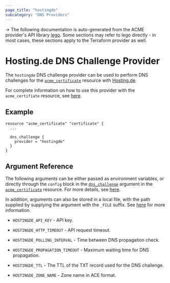 ```yaml
---
page_title: "hostingde"
subcategory: "DNS Providers"
---
```


-> The following documentation is auto-generated from the ACME
provider's API library [lego](https://go-acme.github.io/lego/).  Some
sections may refer to lego directly - in most cases, these sections
apply to the Terraform provider as well.

# Hosting.de DNS Challenge Provider

The `hostingde` DNS challenge provider can be used to perform DNS challenges for
the [`acme_certificate`][resource-acme-certificate] resource with
[Hosting.de](https://www.hosting.de/).

[resource-acme-certificate]: ../resources/certificate.md

For complete information on how to use this provider with the `acme_certifiate`
resource, see [here][resource-acme-certificate-dns-challenges].

[resource-acme-certificate-dns-challenges]: ../resources/certificate.md#using-dns-challenges

## Example

```hcl
resource "acme_certificate" "certificate" {
  ...

  dns_challenge {
    provider = "hostingde"
  }
}
```
## Argument Reference

The following arguments can be either passed as environment variables, or
directly through the `config` block in the
[`dns_challenge`][resource-acme-certificate-dns-challenge-arg] argument in the
[`acme_certificate`][resource-acme-certificate] resource. For more details, see
[here][resource-acme-certificate-dns-challenges].

[resource-acme-certificate-dns-challenge-arg]: ../resources/certificate.md#dns_challenge

In addition, arguments can also be stored in a local file, with the path
supplied by supplying the argument with the `_FILE` suffix. See
[here][acme-certificate-file-arg-example] for more information.

[acme-certificate-file-arg-example]: ../resources/certificate.md#using-variable-files-for-provider-arguments

* `HOSTINGDE_API_KEY` - API key.

* `HOSTINGDE_HTTP_TIMEOUT` - API request timeout.
* `HOSTINGDE_POLLING_INTERVAL` - Time between DNS propagation check.
* `HOSTINGDE_PROPAGATION_TIMEOUT` - Maximum waiting time for DNS propagation.
* `HOSTINGDE_TTL` - The TTL of the TXT record used for the DNS challenge.
* `HOSTINGDE_ZONE_NAME` - Zone name in ACE format.



